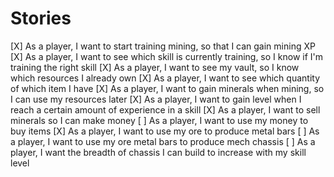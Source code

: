 # Stories

[X] As a player, I want to start training mining, so that I can gain mining XP
[X] As a player, I want to see which skill is currently training, so I know if I'm training the right skill
[X] As a player, I want to see my vault, so I know which resources I already own
[X] As a player, I want to see which quantity of which item I have
[X] As a player, I want to gain minerals when mining, so I can use my resources later
[X] As a player, I want to gain level when I reach a certain amount of experience in a skill
[X] As a player, I want to sell minerals so I can make money
[ ] As a player, I want to use my money to buy items
[X] As a player, I want to use my ore to produce metal bars
[ ] As a player, I want to use my ore metal bars to produce mech chassis
[ ] As a player, I want the breadth of chassis I can build to increase with my skill level
